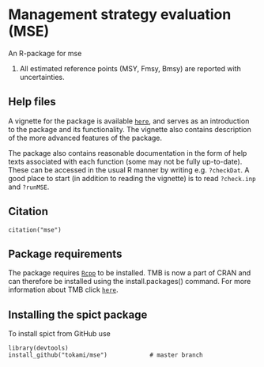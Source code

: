 Management strategy evaluation (MSE)
=====

An R-package for mse

1. All estimated reference points (MSY, Fmsy, Bmsy) are reported with uncertainties.

## Help files

A vignette for the package is available [`here`](https://github.com/mawp/spict/raw/master/spict/vignettes/vignette.pdf), and serves as an introduction to the package and its functionality. The vignette also contains description of the more advanced features of the package.

The package also contains reasonable documentation in the form of help texts associated with each function (some may not be fully up-to-date). These can be accessed in the usual R manner by writing e.g. ```?checkDat```. A good place to start (in addition to reading the vignette) is to read ```?check.inp``` and ```?runMSE```.

## Citation

```citation("mse")```

## Package requirements

The package requires [`Rcpp`](http://www.tmb-project.org) to be installed. TMB is now a part of CRAN and can therefore be installed using the install.packages() command. For more information about TMB click [`here`](https://github.com/kaskr/adcomp).

## Installing the spict package

To install spict from GitHub use

```
library(devtools)
install_github("tokami/mse")            # master branch
```
